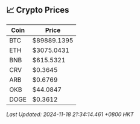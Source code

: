 ## 📈 Crypto Prices

| Coin | Price |
| ---- | ----- |
| BTC | $89889.1395 |
| ETH | $3075.0431 |
| BNB | $615.5321 |
| CRV | $0.3645 |
| ARB | $0.6769 |
| OKB | $44.0847 |
| DOGE | $0.3612 |

_Last Updated: 2024-11-18 21:34:14.461 +0800 HKT_